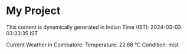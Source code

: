# My Project

This content is dynamically generated in Indian Time (IST): 2024-03-03 03:33:35 IST


Current Weather in Coimbatore:
Temperature: 22.88 °C
Condition: mist
